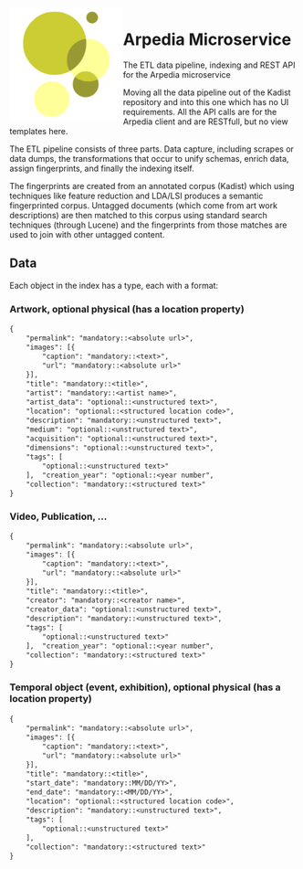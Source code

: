 <img src="assets/arpedia-logo.png" alt="Arpedia Logo" width="whatever" height="199px" align="left" >

# Arpedia Microservice

The ETL data pipeline, indexing and REST API for the Arpedia microservice

Moving all the data pipeline out of the Kadist repository and into this one which has no UI requirements. All the API calls are for the Arpedia client and are RESTfull, but no view templates here.

The ETL pipeline consists of three parts. Data capture, including scrapes or data dumps, the transformations that occur to unify schemas, enrich data, assign fingerprints, and finally the indexing itself.

The fingerprints are created from an annotated corpus (Kadist) which using techniques like feature reduction and LDA/LSI produces a semantic fingerprinted corpus. Untagged documents (which come from art work descriptions) are then matched to this corpus using standard search techniques (through Lucene) and the fingerprints from those matches are used to join with other untagged content. 

## Data

Each object in the index has a type, each with a format:

### Artwork, optional physical (has a location property)
```
{
	"permalink": "mandatory::<absolute url>",
	"images": [{
		"caption": "mandatory::<text>",
		"url": "mandatory::<absolute url>"
	}],
	"title": "mandatory::<title>",
	"artist": "mandatory::<artist name>",
	"artist_data": "optional::<unstructured text>",
	"location": "optional::<structured location code>",
	"description": "mandatory::<unstructured text>",
	"medium": "optional::<unstructured text>",
	"acquisition": "optional::<unstructured text>",
	"dimensions": "optional::<unstructured text>",
	"tags": [
		"optional::<unstructured text>"
	],	"creation_year": "optional::<year number",
	"collection": "mandatory::<structured text>"
}
```

### Video, Publication, ...
```
{
	"permalink": "mandatory::<absolute url>",
	"images": [{
		"caption": "mandatory::<text>",
		"url": "mandatory::<absolute url>"
	}],
	"title": "mandatory::<title>",
	"creator": "mandatory::<creator name>",
	"creator_data": "optional::<unstructured text>",
	"description": "mandatory::<unstructured text>",
	"tags": [
		"optional::<unstructured text>"
	],	"creation_year": "optional::<year number",
	"collection": "mandatory::<structured text>"
}
```

### Temporal object (event, exhibition), optional physical (has a location property)
```
{
	"permalink": "mandatory::<absolute url>",
	"images": [{
		"caption": "mandatory::<text>",
		"url": "mandatory::<absolute url>"
	}],
	"title": "mandatory::<title>",
	"start_date": "mandatory::MM/DD/YY>",
	"end_date": "mandatory::<MM/DD/YY>",
	"location": "optional::<structured location code>",
	"description": "mandatory::<unstructured text>",
	"tags": [
		"optional::<unstructured text>"
	],
	"collection": "mandatory::<structured text>"
}
```
